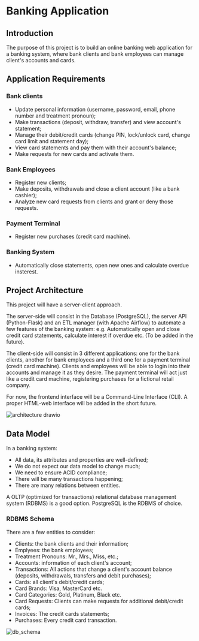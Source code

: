 # Banking Application

## Introduction

The purpose of this project is to build an online banking web application for a banking system, where bank clients and bank employees can manage client's accounts and cards.

## Application Requirements

### Bank clients

- Update personal information (username, password, email, phone number and treatment pronoun);
- Make transactions (deposit, withdraw, transfer) and view account's statement;
- Manage their debit/credit cards (change PIN, lock/unlock card, change card limit and statement day);
- View card statements and pay them with their account's balance;
- Make requests for new cards and activate them.

### Bank Employees

- Register new clients;
- Make deposits, withdrawals and close a client account (like a bank cashier);
- Analyze new card requests from clients and grant or deny those requests.

### Payment Terminal
- Register new purchases (credit card machine).

### Banking System
- Automatically close statements, open new ones and calculate overdue insterest.

## Project Architecture

This project will have a server-client approach. 

The server-side will consist in the Database (PostgreSQL), the server API (Python-Flask) and an ETL manager (with Apache Airflow) to automate a few features of the banking system: 
e.g. Automatically open and close credit card statements, calculate interest if overdue etc. (To be added in the future).

The client-side will consist in 3 different applications: one for the bank clients, another for bank employees and a third one for a payment terminal (credit card machine).
Clients and employees will be able to login into their accounts and manage it as they desire.
The payment terminal will act just like a credit card machine, registering purchases for a fictional retail company.

For now, the frontend interface will be a Command-Line Interface (CLI). A proper HTML-web interface will be added in the short future.

![architecture drawio](https://user-images.githubusercontent.com/68711010/212952364-2b16ccff-af1b-45bd-a955-08735afdb516.png)


## Data Model

In a banking system:
 - All data, its attributes and properties are well-defined; 
 - We do not expect our data model to change much;
 - We need to ensure ACID compliance;
 - There will be many transactions happening;
 - There are many relations between entities.

A OLTP (optimized for transactions) relational database management system (RDBMS) is a good option. 
PostgreSQL is the RDBMS of choice.

### RDBMS Schema

There are a few entities to consider:

- Clients: the bank clients and their information;
- Emplyees: the bank employees;
- Treatment Pronouns: Mr., Mrs., Miss, etc.;
- Accounts: information of each client's account;
- Transactions: All actions that change a client's account balance (deposits, withdrawals, transfers and debit purchases);
- Cards: all client's debit/credit cards;
- Card Brands: Visa, MasterCard etc.
- Card Categories: Gold, Platinum, Black etc.
- Card Requests: Clients can make requests for additional debit/credit cards;
- Invoices: The credit cards statements;
- Purchases: Every credit card transaction.

![db_schema](https://user-images.githubusercontent.com/68711010/212946708-6de724fb-9f18-4a91-a0dc-421d00e24194.png)

